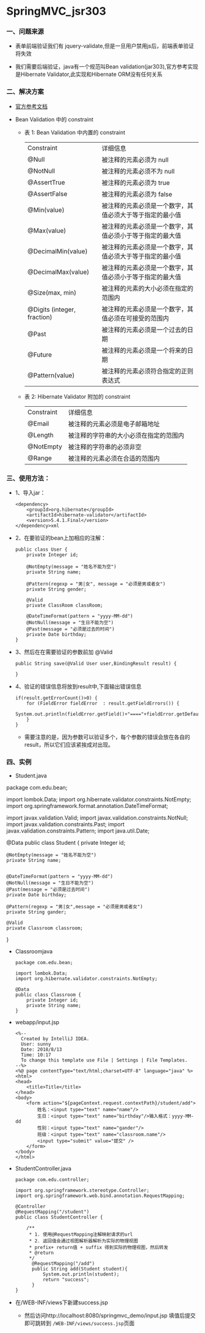 # SpringMVC_jsr303

### 一、问题来源

* 表单前端验证我们有 jquery-validate,但是一旦用户禁用js后，前端表单验证将失效

* 我们需要后端验证，java有一个规范叫Bean validation(jar303),官方参考实现是Hibernate Validator,此实现和Hibernate ORM没有任何关系

### 二、解决方案

* [官方参考文档](https://www.ibm.com/developerworks/cn/java/j-lo-jsr303/index.html)

* Bean Validation 中的 constraint

    * 表 1: Bean Validation 中内置的 constraint
    
        <table>
           <tr>
              <td>Constraint</td>
              <td>详细信息</td>
           </tr>
           <tr>
              <td>@Null</td>
              <td>被注释的元素必须为 null</td>
           </tr>
           <tr>
              <td>@NotNull</td>
              <td>被注释的元素必须不为 null</td>
           </tr>
           <tr>
              <td>@AssertTrue</td>
              <td>被注释的元素必须为 true</td>
           </tr>
           <tr>
              <td>@AssertFalse</td>
              <td>被注释的元素必须为 false</td>
           </tr>
           <tr>
              <td>@Min(value)</td>
              <td>被注释的元素必须是一个数字，其值必须大于等于指定的最小值</td>
           </tr>
           <tr>
              <td>@Max(value)</td>
              <td>被注释的元素必须是一个数字，其值必须小于等于指定的最大值</td>
           </tr>
           <tr>
              <td>@DecimalMin(value)</td>
              <td>被注释的元素必须是一个数字，其值必须大于等于指定的最小值</td>
           </tr>
           <tr>
              <td>@DecimalMax(value)</td>
              <td>被注释的元素必须是一个数字，其值必须小于等于指定的最大值</td>
           </tr>
           <tr>
              <td>@Size(max, min)</td>
              <td>被注释的元素的大小必须在指定的范围内</td>
           </tr>
           <tr>
              <td>@Digits (integer, fraction)</td>
              <td>被注释的元素必须是一个数字，其值必须在可接受的范围内</td>
           </tr>
           <tr>
              <td>@Past</td>
              <td>被注释的元素必须是一个过去的日期</td>
           </tr>
           <tr>
              <td>@Future</td>
              <td>被注释的元素必须是一个将来的日期</td>
           </tr>
           <tr>
              <td>@Pattern(value)</td>
              <td>被注释的元素必须符合指定的正则表达式</td>
           </tr>
        </table>    

    * 表 2: Hibernate Validator 附加的 constraint

        <table>
           <tr>
              <td>Constraint</td>
              <td>详细信息</td>
           </tr>
           <tr>
              <td>@Email</td>
              <td>被注释的元素必须是电子邮箱地址</td>
           </tr>
           <tr>
              <td>@Length</td>
              <td>被注释的字符串的大小必须在指定的范围内</td>
           </tr>
           <tr>
              <td>@NotEmpty</td>
              <td>被注释的字符串的必须非空</td>
           </tr>
           <tr>
              <td>@Range</td>
              <td>被注释的元素必须在合适的范围内</td>
           </tr>
        </table>

### 三、使用方法：

* 1、导入jar：

      <dependency>
          <groupId>org.hibernate</groupId>
          <artifactId>hibernate-validator</artifactId>
          <version>5.4.1.Final</version>
      </dependency>xml

* 2、在要验证的bean上加相应的注解：

      public class User {
          private Integer id;
          
          @NotEmpty(message = "姓名不能为空")
          private String name;
          
          @Pattern(regexp = "男|女", message = "必须是男或者女")
          private String gender;
          
          @Valid
          private ClassRoom classRoom;

          @DateTimeFormat(pattern = "yyyy-MM-dd")
          @NotNull(message = "生日不能为空")
          @Past(message = "必须是过去的时间")
          private Date birthday;
      }

* 3、然后在在需要验证的参数前加 @Valid

      public String save(@Valid User user,BindingResult result) {
      
      }

* 4、验证的错误信息将放到result中,下面输出错误信息
    
      if(result.getErrorCount()>0) {
          for (FieldError fieldError  : result.getFieldErrors()) {
              System.out.println(fieldError.getField()+"===="+fieldError.getDefaultMessage());
          }
      }

  * 需要注意的是，因为参数可以验证多个，每个参数的错误会放在各自的result，所以它们应该紧挨成对出现。


### 四、实例

* Student.java

package com.edu.bean;

import lombok.Data;
import org.hibernate.validator.constraints.NotEmpty;
import org.springframework.format.annotation.DateTimeFormat;

import javax.validation.Valid;
import javax.validation.constraints.NotNull;
import javax.validation.constraints.Past;
import javax.validation.constraints.Pattern;
import java.util.Date;

@Data
public class Student {
    private Integer id;

    @NotEmpty(message = "姓名不能为空")
    private String name;


    @DateTimeFormat(pattern = "yyyy-MM-dd")
    @NotNull(message = "生日不能为空")
    @Past(message = "必须是过去时间")
    private Date birthday;

    @Pattern(regexp = "男|女",message = "必须是男或者女")
    private String gander;

    @Valid
    private Classroom classroom;
}



* Classroomjava

      package com.edu.bean;

      import lombok.Data;
      import org.hibernate.validator.constraints.NotEmpty;

      @Data
      public class Classroom {
          private Integer id;
          private String name;
      }

* webapp/input.jsp

      <%--
        Created by IntelliJ IDEA.
        User: sunny
        Date: 2018/8/13
        Time: 10:17
        To change this template use File | Settings | File Templates.
      --%>
      <%@ page contentType="text/html;charset=UTF-8" language="java" %>
      <html>
      <head>
          <title>Title</title>
      </head>
      <body>
          <form action="${pageContext.request.contextPath}/student/add">
              姓名：<input type="text" name="name"/>
              生日：<input type="text" name="birthday"/>输入格式：yyyy-MM-dd
              性别：<input type="text" name="gander"/>
              班级：<input type="text" name="classroom.name"/>
              <input type="submit" value="提交" />
          </form>
      </body>
      </html>


* StudentController.java

      package com.edu.controller;

      import org.springframework.stereotype.Controller;
      import org.springframework.web.bind.annotation.RequestMapping;

      @Controller
      @RequestMapping("/student")
      public class StudentController {

          /**
           * 1. 使用@RequestMapping注解映射请求的url
           * 2. 返回值会通过视图解析器解析为实际的物理视图
           * prefix+ return值 + suffix 得到实际的物理视图，然后转发
           * @return
           */
            @RequestMapping("/add")
            public String add(Student student){
                System.out.println(student);
                return "success";
            }
      }

* 在/WEB-INF/views下新建success.jsp

   * 然后访问http://localhost:8080/springmvc_demo/input.jsp 填值后提交即可跳转到 `/WEB-INF/views/success.jsp`页面



































